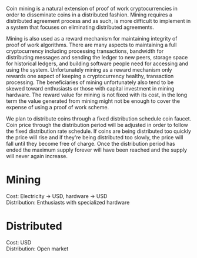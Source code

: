 Coin mining is a natural extension of proof of work cryptocurrencies in order to disseminate coins in a distributed fashion.  Mining requires a distributed agreement process and as such, is more difficult to implement in a system that focuses on eliminating distributed agreements.

Mining is also used as a reward mechanism for maintaining integrity of proof of work algorithms.  There are many aspects to maintaining a full cryptocurrency including processing transactions, bandwidth for distributing messages and sending the ledger to new peers, storage space for historical ledgers, and building software people need for accessing and using the system.  Unfortunately mining as a reward mechanism only rewards one aspect of keeping a cryptocurrency healthy, transaction processing. The beneficiaries of mining unfortunately also tend to be skewed toward enthusiasts or those with capital investment in mining hardware.  The reward value for mining is not fixed with its cost, in the long term the value generated from mining might not be enough to cover the expense of using a proof of work scheme.

We plan to distribute coins through a fixed distribution schedule coin faucet.  Coin price through the distribution period will be adjusted in order to follow the fixed distribution rate schedule.  If coins are being distributed too quickly the price will rise and if they're being distributed too slowly, the price will fall until they become free of charge.  Once the distribution period has ended the maximum supply forever will have been reached and the supply will never again increase.

# Mining  
Cost: Electricity -> USD, hardware -> USD  
Distribution: Enthusiasts with specialized hardware  

# Distributed  
Cost: USD  
Distribution: Open market 